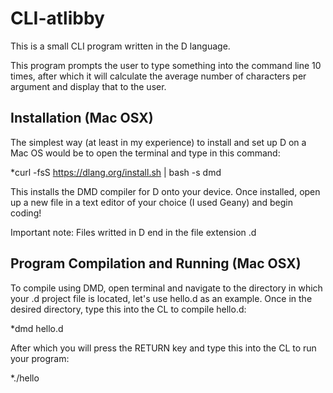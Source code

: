 # CLI-atlibby

This is a small CLI program written in the D language.

This program prompts the user to type something into the command line 10 times, 
after which it will calculate the average number of characters per argument and display
that to the user.

## Installation (Mac OSX)

The simplest way (at least in my experience) to install and set up D on a Mac OS would be to
open the terminal and type in this command:

*curl -fsS https://dlang.org/install.sh | bash -s dmd

This installs the DMD compiler for D onto your device. Once installed, open up a new file in a text editor of your choice
(I used Geany) and begin coding!

Important note: Files writted in D end in the file extension .d

## Program Compilation and Running (Mac OSX)

To compile using DMD, open terminal and navigate to the directory in which your .d project file is located, let's use hello.d 
as an example. Once in the desired directory, type this into the CL to compile hello.d:

*dmd hello.d

After which you will press the RETURN key and type this into the CL to run your program:

*./hello
